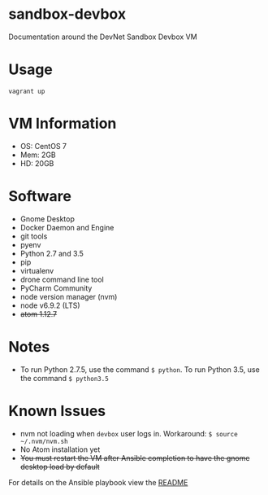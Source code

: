 # sandbox-devbox
Documentation around the DevNet Sandbox Devbox VM

# Usage

`vagrant up`

# VM Information

* OS: CentOS 7
* Mem: 2GB
* HD: 20GB


# Software

* Gnome Desktop
* Docker Daemon and Engine
* git tools
* pyenv
* Python 2.7 and 3.5
* pip
* virtualenv
* drone command line tool
* PyCharm Community
* node version manager (nvm)
* node v6.9.2 (LTS)
* ~~atom 1.12.7~~

# Notes

* To run Python 2.7.5, use the command `$ python`.  To run Python 3.5, use the command `$ python3.5`

# Known Issues

* nvm not loading when `devbox` user logs in.  Workaround: `$ source ~/.nvm/nvm.sh`
* No Atom installation yet
* ~~You must restart the VM after Ansible completion to have the gnome desktop load by default~~

For details on the Ansible playbook view the [README](devbox/README.md)
